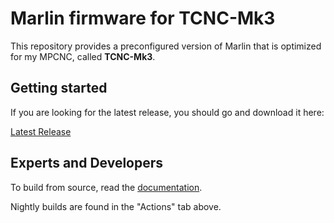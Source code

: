 # Marlin firmware for TCNC-Mk3

This repository provides a preconfigured version of Marlin that is optimized for my MPCNC, called **TCNC-Mk3**.

## Getting started

If you are looking for the latest release, you should go and download it here:

[Latest Release](https://github.com/V1EngineeringInc/MarlinBuilder/releases/latest)

## Experts and Developers

To build from source, read the [documentation](src#readme).

Nightly builds are found in the "Actions" tab above.
